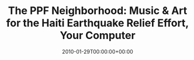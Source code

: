 ---
templateKey: event
guid: 08951a1c-6eab-11ea-99c5-002590d1d1b0
date: 2010-01-29T00:00:00+00:00
eventTime: 'none'
title: 'The PPF Neighborhood: Music & Art for the Haiti Earthquake Relief Effort, Your Computer'
artist: 'The PPF Neighborhood: Music & Art for the Haiti Earthquake Relief Effort'
city: Worldwide
venue: Your Computer
group: PPF House
guests: 'http://www.ppfhouse.com/haiti'
---
